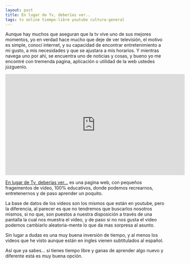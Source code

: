 ```yaml
---
layout: post
title: En lugar de Tv, deberías ver..
tags: tv online tiempo-libre youtube cultura-general
---
```


Aunque hay muchos que aseguran que la tv vive uno de sus mejores momentos, yo en verdad
hace mucho que deje de ver televisión, el motivo es simple, conocí internet, y su capacidad de encontrar entretenimiento a mi gusto, a mis necesidades y que se
ajustara a mis horarios. Y mientras navega uno por ahí, se encuentra uno de noticias
y cosas, y bueno yo me encontré con tremenda pagina, aplicación o utilidad de la web
ustedes júzguenlo.

<iframe width="560" height="315" src="https://www.youtube.com/embed/NiYCgVKioI4" frameborder="0" allowfullscreen></iframe>

[En lugar de Tv, deberías ver...](http://unplugthetv.com/) es una pagina web, con pequeños fragementos de video,
100% educativos, donde podemos recrearnos, entretenernos y de paso aprender un poquito.

La base de datos de los videos son los mismos que están en youtube, pero la diferencia,
al parecer es que no tendremos que buscarlos nosotros mismos, si no que, son puestos
a nuestra disposición a través de una pantalla la cual nos muestra el video,
y de paso si no nos gusta el video podemos cambiarlo aleatoria-mente lo que da mas
sorpresa al asunto.

Sin lugar a dudas es una muy buena inversión de tiempo, y al menos los videos que he visto aunque están en ingles vienen subtitulados al español.

Así que ya sabes... sí tienes tiempo libre y ganas de aprender algo nuevo y diferente está es muy buena opción.

